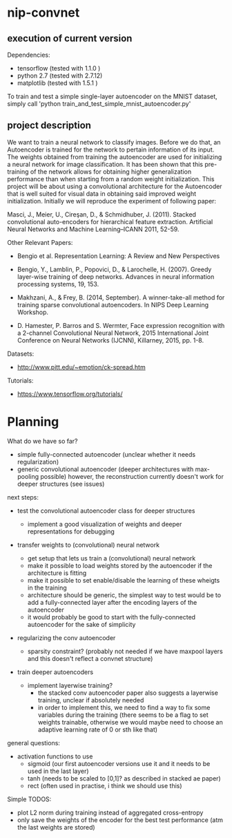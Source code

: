 # nip-convnet

## execution of current version
Dependencies:
* tensorflow (tested with 1.1.0 )
* python 2.7 (tested with 2.7.12)
* matplotlib (tested with 1.5.1 )

To train and test a simple single-layer autoencoder on the MNIST dataset, simply call 'python train_and_test_simple_mnist_autoencoder.py'

## project description
We want to train a neural network to classify images. Before we do that, an Autoencoder is trained for the network to pertain information of its input. The weights obtained from training the autoencoder are used for initializing a neural network for image classification. It has been shown that this pre-training of the network allows for obtaining higher generalization performance than when starting from a random weight initialization. This project will be about using a convolutional architecture for the Autoencoder that is well suited for visual data in obtaining said improved weight initialization. Initially we will reproduce the experiment of following paper:

Masci, J., Meier, U., Cireşan, D., & Schmidhuber, J. (2011). Stacked convolutional auto-encoders for hierarchical feature extraction. Artificial Neural Networks and Machine Learning–ICANN 2011, 52-59. 

Other Relevant Papers:
* Bengio et al. Representation Learning: A Review and New Perspectives

* Bengio, Y., Lamblin, P., Popovici, D., & Larochelle, H. (2007). Greedy layer-wise training of deep networks. Advances in neural information processing systems, 19, 153.

* Makhzani, A., & Frey, B. (2014, September). A winner-take-all method for training sparse convolutional autoencoders. In NIPS Deep Learning Workshop.

* D. Hamester, P. Barros and S. Wermter, Face expression recognition with a 2-channel Convolutional Neural Network, 2015 International Joint Conference on Neural Networks (IJCNN), Killarney, 2015, pp. 1-8.

Datasets:
* http://www.pitt.edu/~emotion/ck-spread.htm

Tutorials: 
* https://www.tensorflow.org/tutorials/

# Planning

What do we have so far?
*  simple fully-connected autoencoder (unclear whether it needs regularization)
*  generic convolutional autoencoder (deeper architectures with max-pooling possible) however, the reconstruction currently doesn't work for deeper structures (see issues) 

next steps:
* test the convolutional autoencoder class for deeper structures
	* implement a good visualization of weights and deeper representations for debugging

* transfer weights to (convolutional) neural network
	* get setup that lets us train a (convolutional) neural network 
	* make it possible to load weights stored by the autoencoder if the architecture is fitting
	* make it possible to set enable/disable the learning of these wheigts in the training
	* architecture should be generic, the simplest way to test would be to add a fully-connected layer after the encoding layers of the autoencoder
	* it would probably be good to start with the fully-connected autoencoder for the sake of simplicity

* regularizing the conv autoencoder

	* sparsity constraint? (probably not needed if we have maxpool layers and this doesn't reflect a convnet structure)

* train deeper autoencoders
	* implement layerwise training? 
		* the stacked conv autoencoder paper also suggests a layerwise training, unclear if absolutely needed
		* in order to implement this, we need to find a way to fix some variables during the training (there seems to be a flag to set weights trainable, otherwise we would maybe need to choose an adaptive learning rate of 0 or sth like that)

general questions:
* activation functions to use
	* sigmoid 	(our first autoencoder versions use it and it needs to be used in the last layer)
	* tanh		(needs to be scaled to [0,1]? as described in stacked ae paper)
	* rect 		(often used in practise, i think we should use this)

Simple TODOS:
* plot L2 norm during training instead of aggregated cross-entropy
* only save the weights of the encoder for the best test performance (atm the last weights are stored)